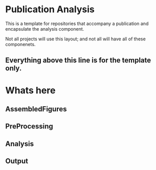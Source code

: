 # Publication Analysis

This is a template for repositories that accompany a publication and encapsulate the analysis component.

Not all projects will use this layout; and not all will have all of these componenets.

**Everything above this line is for the template only.**
---

# Whats here

## AssembledFigures

## PreProcessing

## Analysis

## Output
